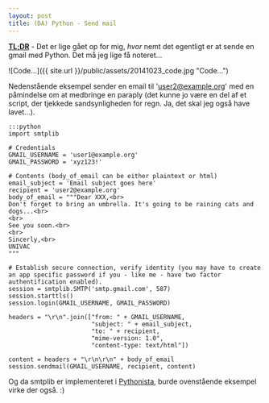 ```yaml
---
layout: post
title: (DA) Python - Send mail
---
```


**[TL;DR](http://en.wikipedia.org/wiki/Wikipedia:Too_long;_didn't_read)** - Det er lige gået op for mig, *hvor* nemt det egentligt er at sende en gmail med Python. Det må jeg lige få noteret...

![Code...]({{ site.url }}/public/assets/20141023_code.jpg "Code...")

Nedenstående eksempel sender en email til 'user2@example.org' med en påmindelse om at medbringe en paraply (det kunne jo være en del af et script, der tjekkede sandsynligheden for regn. Ja, det skal jeg også have lavet...).

	:::python
	import smtplib

	# Credentials
	GMAIL_USERNAME = 'user1@example.org'
	GMAIL_PASSWORD = 'xyz123!'

	# Contents (body_of_email can be either plaintext or html)
	email_subject = 'Email subject goes here'
	recipient = 'user2@example.org'
	body_of_email = """Dear XXX,<br>
	Don't forget to bring an umbrella. It's going to be raining cats and dogs...<br>
	<br>
	See you soon.<br>
	<br>
	Sincerly,<br>
	UNIVAC
	"""

	# Establish secure connection, verify identity (you may have to create an app specific password if you - like me - have two factor authentification enabled).
	session = smtplib.SMTP('smtp.gmail.com', 587)
	session.starttls()
	session.login(GMAIL_USERNAME, GMAIL_PASSWORD)

	headers = "\r\n".join(["from: " + GMAIL_USERNAME,
                	       "subject: " + email_subject,
            	           "to: " + recipient,
        	               "mime-version: 1.0",
    	                   "content-type: text/html"])

	content = headers + "\r\n\r\n" + body_of_email
	session.sendmail(GMAIL_USERNAME, recipient, content)

Og da smtplib er implementeret i [Pythonista](http://omz-software.com/pythonista/), burde ovenstående eksempel virke der også. :)
